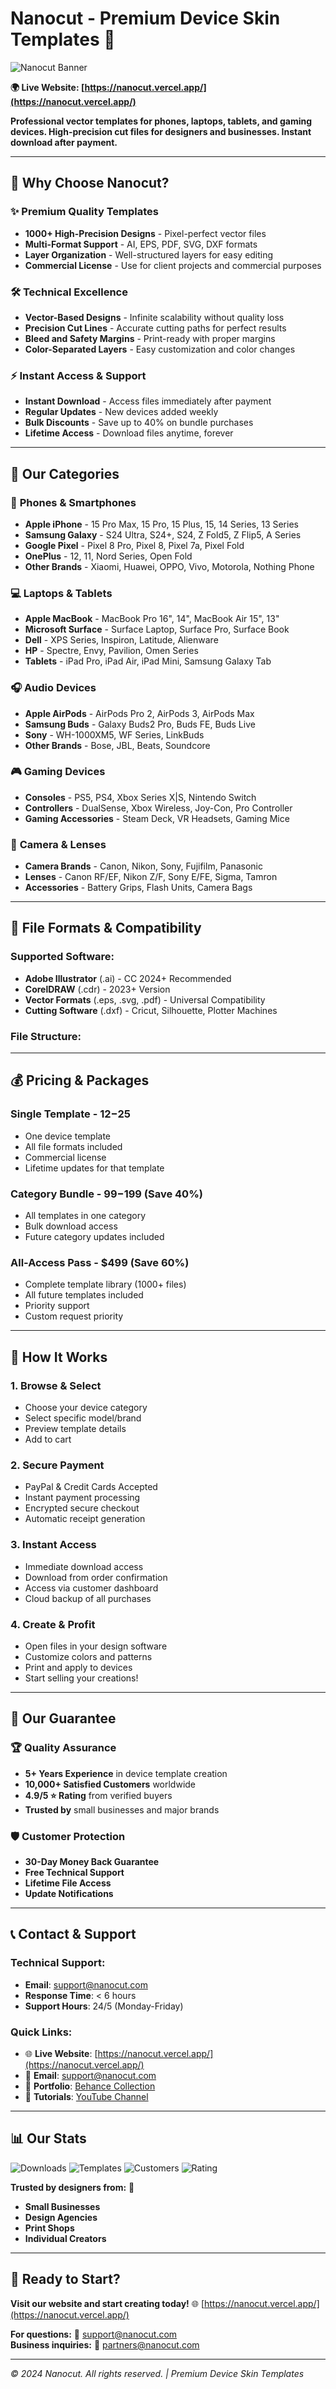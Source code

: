 # Nanocut - Premium Device Skin Templates 🎨

![Nanocut Banner](https://via.placeholder.com/1200x400/1a1a1a/ffffff?text=Nanocut+-+Premium+Device+Skins)

**🌍 Live Website: [https://nanocut.vercel.app/](https://nanocut.vercel.app/)**

**Professional vector templates for phones, laptops, tablets, and gaming devices. High-precision cut files for designers and businesses. Instant download after payment.**

---

## 🚀 Why Choose Nanocut?

### ✨ Premium Quality Templates
- **1000+ High-Precision Designs** - Pixel-perfect vector files
- **Multi-Format Support** - AI, EPS, PDF, SVG, DXF formats
- **Layer Organization** - Well-structured layers for easy editing
- **Commercial License** - Use for client projects and commercial purposes

### 🛠️ Technical Excellence
- **Vector-Based Designs** - Infinite scalability without quality loss
- **Precision Cut Lines** - Accurate cutting paths for perfect results
- **Bleed and Safety Margins** - Print-ready with proper margins
- **Color-Separated Layers** - Easy customization and color changes

### ⚡ Instant Access & Support
- **Instant Download** - Access files immediately after payment
- **Regular Updates** - New devices added weekly
- **Bulk Discounts** - Save up to 40% on bundle purchases
- **Lifetime Access** - Download files anytime, forever

---

## 📱 Our Categories

### 📱 **Phones & Smartphones**
- **Apple iPhone** - 15 Pro Max, 15 Pro, 15 Plus, 15, 14 Series, 13 Series
- **Samsung Galaxy** - S24 Ultra, S24+, S24, Z Fold5, Z Flip5, A Series
- **Google Pixel** - Pixel 8 Pro, Pixel 8, Pixel 7a, Pixel Fold
- **OnePlus** - 12, 11, Nord Series, Open Fold
- **Other Brands** - Xiaomi, Huawei, OPPO, Vivo, Motorola, Nothing Phone

### 💻 **Laptops & Tablets**
- **Apple MacBook** - MacBook Pro 16", 14", MacBook Air 15", 13"
- **Microsoft Surface** - Surface Laptop, Surface Pro, Surface Book
- **Dell** - XPS Series, Inspiron, Latitude, Alienware
- **HP** - Spectre, Envy, Pavilion, Omen Series
- **Tablets** - iPad Pro, iPad Air, iPad Mini, Samsung Galaxy Tab

### 🎧 **Audio Devices**
- **Apple AirPods** - AirPods Pro 2, AirPods 3, AirPods Max
- **Samsung Buds** - Galaxy Buds2 Pro, Buds FE, Buds Live
- **Sony** - WH-1000XM5, WF Series, LinkBuds
- **Other Brands** - Bose, JBL, Beats, Soundcore

### 🎮 **Gaming Devices**
- **Consoles** - PS5, PS4, Xbox Series X|S, Nintendo Switch
- **Controllers** - DualSense, Xbox Wireless, Joy-Con, Pro Controller
- **Gaming Accessories** - Steam Deck, VR Headsets, Gaming Mice

### 📸 **Camera & Lenses**
- **Camera Brands** - Canon, Nikon, Sony, Fujifilm, Panasonic
- **Lenses** - Canon RF/EF, Nikon Z/F, Sony E/FE, Sigma, Tamron
- **Accessories** - Battery Grips, Flash Units, Camera Bags

---

## 🎨 File Formats & Compatibility

### **Supported Software:**
- **Adobe Illustrator** (.ai) - CC 2024+ Recommended
- **CorelDRAW** (.cdr) - 2023+ Version
- **Vector Formats** (.eps, .svg, .pdf) - Universal Compatibility
- **Cutting Software** (.dxf) - Cricut, Silhouette, Plotter Machines

### **File Structure:**

---

## 💰 Pricing & Packages

### **Single Template** - $12-$25
- One device template
- All file formats included
- Commercial license
- Lifetime updates for that template

### **Category Bundle** - $99-$199 (Save 40%)
- All templates in one category
- Bulk download access
- Future category updates included

### **All-Access Pass** - $499 (Save 60%)
- Complete template library (1000+ files)
- All future templates included
- Priority support
- Custom request priority

---

## 🛒 How It Works

### **1. Browse & Select**
- Choose your device category
- Select specific model/brand
- Preview template details
- Add to cart

### **2. Secure Payment**
- PayPal & Credit Cards Accepted
- Instant payment processing
- Encrypted secure checkout
- Automatic receipt generation

### **3. Instant Access**
- Immediate download access
- Download from order confirmation
- Access via customer dashboard
- Cloud backup of all purchases

### **4. Create & Profit**
- Open files in your design software
- Customize colors and patterns
- Print and apply to devices
- Start selling your creations!

---

## 🌟 Our Guarantee

### 🏆 **Quality Assurance**
- **5+ Years Experience** in device template creation
- **10,000+ Satisfied Customers** worldwide
- **4.9/5 ⭐ Rating** from verified buyers
- **Trusted by** small businesses and major brands

### 🛡️ **Customer Protection**
- **30-Day Money Back Guarantee**
- **Free Technical Support**
- **Lifetime File Access**
- **Update Notifications**

---

## 📞 Contact & Support

### **Technical Support:**
- **Email**: support@nanocut.com
- **Response Time**: < 6 hours
- **Support Hours**: 24/5 (Monday-Friday)

### **Quick Links:**
- 🌐 **Live Website**: [https://nanocut.vercel.app/](https://nanocut.vercel.app/)
- 📧 **Email**: support@nanocut.com
- 💼 **Portfolio**: [Behance Collection]()
- 🎥 **Tutorials**: [YouTube Channel]()

---

## 📊 Our Stats

![Downloads](https://img.shields.io/badge/Downloads-50,000+-brightgreen)
![Templates](https://img.shields.io/badge/Templates-1000+-blue)
![Customers](https://img.shields.io/badge/Customers-10,000+-orange)
![Rating](https://img.shields.io/badge/Rating-4.9/5-gold)

**Trusted by designers from:** 🎨
- **Small Businesses**
- **Design Agencies** 
- **Print Shops**
- **Individual Creators**

---

## 🚀 Ready to Start?

**Visit our website and start creating today!**
🌐 [https://nanocut.vercel.app/](https://nanocut.vercel.app/)

**For questions:** 📧 support@nanocut.com  
**Business inquiries:** 🤝 partners@nanocut.com

---

*© 2024 Nanocut. All rights reserved. | Premium Device Skin Templates*
